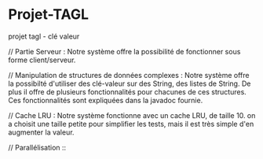 # Projet-TAGL
projet tagl - clé valeur

// Partie Serveur : 
Notre système offre la possibilité de fonctionner sous forme client/serveur.


// Manipulation de structures de données complexes :
Notre système offre la possibilté d'utiliser des clé-valeur sur des String, des listes de String.
De plus il offre de plusieurs fonctionnalités pour chacunes de ces structures.
Ces fonctionnalités sont expliquées dans la javadoc fournie.

// Cache LRU :
Notre système fonctionne avec un cache LRU, de taille 10.
on a choisit une taille petite pour simplifier les tests, mais il est très simple d'en augmenter la valeur.

// Parallélisation ::
